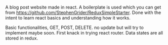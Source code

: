 A blog post website made in react. A boilerplate is used which you can get from
https://github.com/StephenGrider/ReduxSimpleStarter. Done with the intent to learn react
basics and understanding how it works. 

Basic functionalities, GET, POST, DELETE. no update but will try to implement maybe soon.
First knack in trying react router. Data states are all stored in redux.